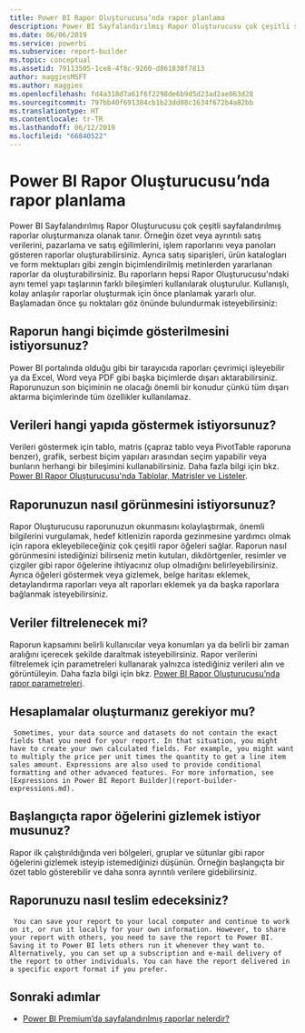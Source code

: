 ```yaml
---
title: Power BI Rapor Oluşturucusu’nda rapor planlama
description: Power BI Sayfalandırılmış Rapor Oluşturucusu çok çeşitli sayfalandırılmış raporlar oluşturmanıza olanak tanır. Kullanışlı, kolay anlaşılır raporlar oluşturmak için önce planlamak yararlı olur.
ms.date: 06/06/2019
ms.service: powerbi
ms.subservice: report-builder
ms.topic: conceptual
ms.assetid: 79113505-1ce8-4f8c-9260-d861838f7813
author: maggiesMSFT
ms.author: maggies
ms.openlocfilehash: fd4a318d7a61f6f2298de6b9d5d23ad2ae063d28
ms.sourcegitcommit: 797bb40f691384cb1b23dd08c1634f672b4a82bb
ms.translationtype: HT
ms.contentlocale: tr-TR
ms.lasthandoff: 06/12/2019
ms.locfileid: "66840522"
---
```

# <a name="planning-a-report-in-power-bi-report-builder"></a>Power BI Rapor Oluşturucusu’nda rapor planlama
  Power BI Sayfalandırılmış Rapor Oluşturucusu çok çeşitli sayfalandırılmış raporlar oluşturmanıza olanak tanır. Örneğin özet veya ayrıntılı satış verilerini, pazarlama ve satış eğilimlerini, işlem raporlarını veya panoları gösteren raporlar oluşturabilirsiniz. Ayrıca satış siparişleri, ürün katalogları ve form mektupları gibi zengin biçimlendirilmiş metinlerden yararlanan raporlar da oluşturabilirsiniz. Bu raporların hepsi Rapor Oluşturucusu'ndaki aynı temel yapı taşlarının farklı bileşimleri kullanılarak oluşturulur. Kullanışlı, kolay anlaşılır raporlar oluşturmak için önce planlamak yararlı olur. Başlamadan önce şu noktaları göz önünde bulundurmak isteyebilirsiniz:  
  
## <a name="in-what-format-do-you-want-the-report-to-appear"></a>Raporun hangi biçimde gösterilmesini istiyorsunuz?
  
Power BI portalında olduğu gibi bir tarayıcıda raporları çevrimiçi işleyebilir ya da Excel, Word veya PDF gibi başka biçimlerde dışarı aktarabilirsiniz. Raporunuzun son biçiminin ne olacağı önemli bir konudur çünkü tüm dışarı aktarma biçimlerinde tüm özellikler kullanılamaz. 
  
## <a name="in-what-structure-do-you-want-to-present-the-data"></a>Verileri hangi yapıda göstermek istiyorsunuz?
  
Verileri göstermek için tablo, matris (çapraz tablo veya PivotTable raporuna benzer), grafik, serbest biçim yapıları arasından seçim yapabilir veya bunların herhangi bir bileşimini kullanabilirsiniz. Daha fazla bilgi için bkz. [Power BI Rapor Oluşturucusu'nda Tablolar, Matrisler ve Listeler](report-builder-tables-matrices-lists.md).  
  
## <a name="how-do-you-want-your-report-to-look"></a>Raporunuzun nasıl görünmesini istiyorsunuz?
  
Rapor Oluşturucusu raporunuzun okunmasını kolaylaştırmak, önemli bilgilerini vurgulamak, hedef kitlenizin raporda gezinmesine yardımcı olmak için rapora ekleyebileceğiniz çok çeşitli rapor öğeleri sağlar. Raporun nasıl görünmesini istediğinizi bilirseniz metin kutuları, dikdörtgenler, resimler ve çizgiler gibi rapor öğelerine ihtiyacınız olup olmadığını belirleyebilirsiniz. Ayrıca öğeleri göstermek veya gizlemek, belge haritası eklemek, detaylandırma raporları veya alt raporları eklemek ya da başka raporlara bağlanmak isteyebilirsiniz.   
  
## <a name="should-the-data-be-filtered"></a>Veriler filtrelenecek mi?
  
Raporun kapsamını belirli kullanıcılar veya konumları ya da belirli bir zaman aralığını içerecek şekilde daraltmak isteyebilirsiniz. Rapor verilerini filtrelemek için parametreleri kullanarak yalnızca istediğiniz verileri alın ve görüntüleyin. Daha fazla bilgi için bkz. [Power BI Rapor Oluşturucusu’nda rapor parametreleri](paginated-reports-parameters.md).  
  
## <a name="do-you-need-to-create-calculations"></a>Hesaplamalar oluşturmanız gerekiyor mu? 
  
     Sometimes, your data source and datasets do not contain the exact fields that you need for your report. In that situation, you might have to create your own calculated fields. For example, you might want to multiply the price per unit times the quantity to get a line item sales amount. Expressions are also used to provide conditional formatting and other advanced features. For more information, see [Expressions in Power BI Report Builder](report-builder-expressions.md).  
  
## <a name="do-you-want-to-hide-report-items-initially"></a>Başlangıçta rapor öğelerini gizlemek istiyor musunuz?
  
Rapor ilk çalıştırıldığında veri bölgeleri, gruplar ve sütunlar gibi rapor öğelerini gizlemek isteyip istemediğinizi düşünün. Örneğin başlangıçta bir özet tablo gösterebilir ve daha sonra ayrıntılı verilere gidebilirsiniz. 
  
## <a name="how-are-you-going-to-deliver-your-report"></a>Raporunuzu nasıl teslim edeceksiniz?  
  
     You can save your report to your local computer and continue to work on it, or run it locally for your own information. However, to share your report with others, you need to save the report to Power BI. Saving it to Power BI lets others run it whenever they want to. Alternatively, you can set up a subscription and e-mail delivery of the report to other individuals. You can have the report delivered in a specific export format if you prefer. 
  
## <a name="next-steps"></a>Sonraki adımlar

- [Power BI Premium’da sayfalandırılmış raporlar nelerdir?](paginated-reports-report-builder-power-bi.md)
